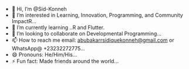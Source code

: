 - 👋 Hi, I’m @Sid-Konneh
- 👀 I’m interested in Learning, Innovation, Programming, and Community ImpactR...
- 🌱 I’m currently learning ..R and Flutter.
- 💞️ I’m looking to collaborate on Developmental Programming...
- 📫 How to reach me email: abubakarrsidiquekonneh@gmail.com or WhatsApp@ +23232272775...
- 😄 Pronouns: He/Him/His...
- ⚡ Fun fact: Made friends around the world...

<!---
Sid-Konneh/Sid-Konneh is a ✨ special ✨ repository because its `README.md` (this file) appears on your GitHub profile.
You can click the Preview link to take a look at your changes.
--->
